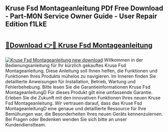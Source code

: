 ## Kruse Fsd Montageanleitung PDf Free Download - Part-M0N Service Owner Guide - User Repair Edition f1LkE

# <h2><a href="http://df6gn4.blite.top/?on=Kruse+Fsd+Montageanleitung">🔗Download 👉🔴 Kruse Fsd Montageanleitung</a></h2>

[![Kruse Fsd Montageanleitung new download](https://i.imgur.com/lujVjoI.png)](http://df6gn4.blite.top/?on=Kruse+Fsd+Montageanleitung)
Willkommen in der Bedienungsanleitung für Ihr kürzlich gekauftes Kruse Fsd Montageanleitung. Diese Anleitung soll Ihnen helfen, die Funktionen und Funktionen Ihres Produkts mühelos zu navigieren. Im Inneren finden Sie detaillierte Anweisungen für Installation, Betrieb, Wartung und Fehlerbehebung. Bitte lesen Sie die Garantieinformationen Kruse Fsd MontageanleitungD Für dieses Produkt gilt eine umfassende Garantie. Erleben Sie die Zukunft mit den innovativen Funktionen Ihres neuen Kruse Fsd Montageanleitung. Wir vertrauen darauf, dass das Kruse Fsd MontageanleitungD eine genaue und detaillierte Ressource für Ihre Bemühungen war, die Besonderheiten Ihres neuen Geräts kennenzulernen. Bei Fragen oder Bedenken wenden Sie sich bitte an unser Kundendienstteam.
